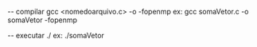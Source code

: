 -- compilar
    gcc <nomedoarquivo.c> -o <nomequevocequer> -fopenmp
    ex:
    gcc somaVetor.c -o somaVetor -fopenmp

-- executar
    ./<nomeArquivo>
    ex:
    ./somaVetor